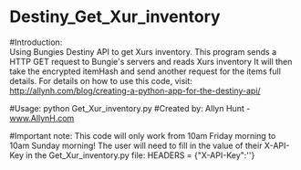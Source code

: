# Destiny_Get_Xur_inventory

#Introduction:	
Using Bungies Destiny API to get Xurs inventory.
This program sends a HTTP GET request to Bungie's servers and reads Xurs inventory
It will then take the encrypted itemHash and send another request for the items full details. 
For details on how to use this code, visit:
http://allynh.com/blog/creating-a-python-app-for-the-destiny-api/

#Usage:
python Get_Xur_inventory.py
#Created by:
Allyn Hunt - www.AllynH.com

#Important note:
This code will only work from 10am Friday morning to 10am Sunday morning!
The user will need to fill in the value of their X-API-Key in the Get_Xur_inventory.py file:
HEADERS = {"X-API-Key":'<YOUR-X-API-Key>'}
